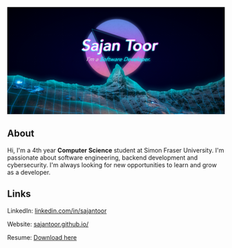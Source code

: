 <img src="header.png"/>

## About

Hi, I'm a 4th year **Computer Science** student at Simon Fraser University. I'm passionate about software engineering, backend development and cybersecurity. I'm always looking for new opportunities to learn and grow as a developer.

## Links

LinkedIn: [linkedin.com/in/sajantoor](https://www.linkedin.com/in/sajantoor/)

Website: [sajantoor.github.io/](https://sajantoor.github.io)

Resume: <a href="https://raw.githubusercontent.com/Sajantoor/sajantoor.github.io/master/src/assets/Resume%20-%20Sajan%20Toor.pdf" download> Download here </a>

